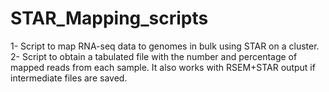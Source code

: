 # STAR_Mapping_scripts
1- Script to map RNA-seq data to genomes in bulk using STAR on a cluster.
2- Script to obtain a tabulated file with the number and percentage of mapped reads from each sample. It also works with RSEM+STAR output if intermediate files are saved.
    
